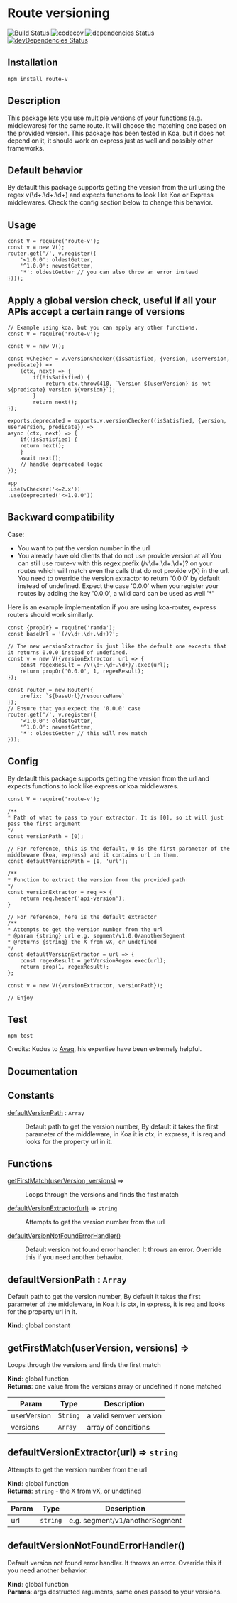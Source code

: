 # Route versioning
[![Build Status](https://travis-ci.org/Amri91/route-v.svg?branch=master)](https://travis-ci.org/Amri91/route-v)
[![codecov](https://codecov.io/gh/Amri91/route-vc/branch/master/graph/badge.svg)](https://codecov.io/gh/Amri91/route-vc)
[![dependencies Status](https://david-dm.org/amri91/route-vc/status.svg)](https://david-dm.org/Amri91/route-vc)
[![devDependencies Status](https://david-dm.org/amri91/route-vc/dev-status.svg)](https://david-dm.org/Amri91/route-vc?type=dev)

## Installation
```
npm install route-v
```

## Description
This package lets you use multiple versions of your functions (e.g. middlewares) for the same route. It will choose the matching one based on the provided version.
This package has been tested in Koa, but it does not depend on it, it should work on express just as well and possibly other frameworks.

## Default behavior
By default this package supports getting the version from the url using the regex v(\d+.\d+.\d+) and expects functions to look like Koa or Express middlewares.
Check the config section below to change this behavior.

## Usage
```
const V = require('route-v');
const v = new V();
router.get('/', v.register({
    '<1.0.0': oldestGetter,
    '^1.0.0': newestGetter,
    '*': oldestGetter // you can also throw an error instead
})));
```

## Apply a global version check, useful if all your APIs accept a certain range of versions
```
// Example using koa, but you can apply any other functions.
const V = require('route-v');

const v = new V();

const vChecker = v.versionChecker((isSatisfied, {version, userVersion, predicate}) =>
    (ctx, next) => {
        if(!isSatisfied) {
            return ctx.throw(410, `Version ${userVersion} is not ${predicate} version ${version}`);
        }
        return next();
});

exports.deprecated = exports.v.versionChecker((isSatisfied, {version, userVersion, predicate}) =>
async (ctx, next) => {
    if(!isSatisfied) {
    return next();
    }
    await next();
    // handle deprecated logic
});

app
.use(vChecker('<=2.x'))
.use(deprecated('<=1.0.0'))
```

## Backward compatibility
Case:
- You want to put the version number in the url
- You already have old clients that do not use provide version at all
You can still use route-v with this regex prefix (/v\d+.\d+.\d+)? on your routes which will match even the calls that do not provide v(X) in the url.
You need to override the version extractor to return '0.0.0' by default instead of undefined. Expect the case '0.0.0' when you register your routes by adding the key '0.0.0', a wild card can be used as well '*'

Here is an example implementation if you are using koa-router, express routers should work similarly.

```
const {propOr} = require('ramda');
const baseUrl = '(/v\d+.\d+.\d+)?';

// The new versionExtractor is just like the default one excepts that it returns 0.0.0 instead of undefined.
const v = new V({versionExtractor: url => {
    const regexResult = /v(\d+.\d+.\d+)/.exec(url);
    return propOr('0.0.0', 1, regexResult);
});

const router = new Router({
    prefix: `${baseUrl}/resourceName`
});
// Ensure that you expect the '0.0.0' case
router.get('/', v.register({
    '<1.0.0': oldestGetter,
    '^1.0.0': newestGetter,
    '*': oldestGetter // this will now match
}));
```

## Config
By default this package supports getting the version from the url and expects functions to look like express or koa middlewares.

```
const V = require('route-v');

/**
* Path of what to pass to your extractor. It is [0], so it will just pass the first argument
*/
const versionPath = [0];

// For reference, this is the default, 0 is the first parameter of the middleware (koa, express) and it contains url in them.
const defaultVersionPath = [0, 'url'];

/**
* Function to extract the version from the provided path
*/
const versionExtractor = req => {
    return req.header('api-version');
}

// For reference, here is the default extractor
/**
* Attempts to get the version number from the url
* @param {string} url e.g. segment/v1.0.0/anotherSegment
* @returns {string} the X from vX, or undefined
*/
const defaultVersionExtractor = url => {
    const regexResult = getVersionRegex.exec(url);
    return prop(1, regexResult);
};

const v = new V({versionExtractor, versionPath});

// Enjoy
```

## Test
```
npm test
```

Credits:
Kudus to [Avaq](https://github.com/Avaq), his expertise have been extremely helpful.

## Documentation

## Constants

<dl>
<dt><a href="#defaultVersionPath">defaultVersionPath</a> : <code>Array</code></dt>
<dd><p>Default path to get the version number,
By default it takes the first parameter of the middleware,
in Koa it is ctx, in express, it is req
and looks for the property url in it.</p>
</dd>
</dl>

## Functions

<dl>
<dt><a href="#getFirstMatch">getFirstMatch(userVersion, versions)</a> ⇒</dt>
<dd><p>Loops through the versions and finds the first match</p>
</dd>
<dt><a href="#defaultVersionExtractor">defaultVersionExtractor(url)</a> ⇒ <code>string</code></dt>
<dd><p>Attempts to get the version number from the url</p>
</dd>
<dt><a href="#defaultVersionNotFoundErrorHandler">defaultVersionNotFoundErrorHandler()</a></dt>
<dd><p>Default version not found error handler.
It throws an error. Override this if you need another behavior.</p>
</dd>
</dl>

<a name="defaultVersionPath"></a>

## defaultVersionPath : <code>Array</code>
Default path to get the version number,
By default it takes the first parameter of the middleware,
in Koa it is ctx, in express, it is req
and looks for the property url in it.

**Kind**: global constant  
<a name="getFirstMatch"></a>

## getFirstMatch(userVersion, versions) ⇒
Loops through the versions and finds the first match

**Kind**: global function  
**Returns**: one value from the versions array or undefined if none matched  

| Param | Type | Description |
| --- | --- | --- |
| userVersion | <code>String</code> | a valid semver version |
| versions | <code>Array</code> | array of conditions |

<a name="defaultVersionExtractor"></a>

## defaultVersionExtractor(url) ⇒ <code>string</code>
Attempts to get the version number from the url

**Kind**: global function  
**Returns**: <code>string</code> - the X from vX, or undefined  

| Param | Type | Description |
| --- | --- | --- |
| url | <code>string</code> | e.g. segment/v1/anotherSegment |

<a name="defaultVersionNotFoundErrorHandler"></a>

## defaultVersionNotFoundErrorHandler()
Default version not found error handler.
It throws an error. Override this if you need another behavior.

**Kind**: global function  
**Params**: args destructed arguments, same ones passed to your versions.  
